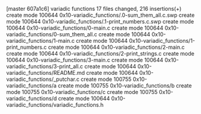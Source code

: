 [master 607a1c6] variadic functions
 17 files changed, 216 insertions(+)
 create mode 100644 0x10-variadic_functions/.0-sum_them_all.c.swp
 create mode 100644 0x10-variadic_functions/.1-print_numbers.c.swp
 create mode 100644 0x10-variadic_functions/0-main.c
 create mode 100644 0x10-variadic_functions/0-sum_them_all.c
 create mode 100644 0x10-variadic_functions/1-main.c
 create mode 100644 0x10-variadic_functions/1-print_numbers.c
 create mode 100644 0x10-variadic_functions/2-main.c
 create mode 100644 0x10-variadic_functions/2-print_strings.c
 create mode 100644 0x10-variadic_functions/3-main.c
 create mode 100644 0x10-variadic_functions/3-print_all.c
 create mode 100644 0x10-variadic_functions/README.md
 create mode 100644 0x10-variadic_functions/_putchar.c
 create mode 100755 0x10-variadic_functions/a
 create mode 100755 0x10-variadic_functions/b
 create mode 100755 0x10-variadic_functions/c
 create mode 100755 0x10-variadic_functions/d
 create mode 100644 0x10-variadic_functions/variadic_functions.h
